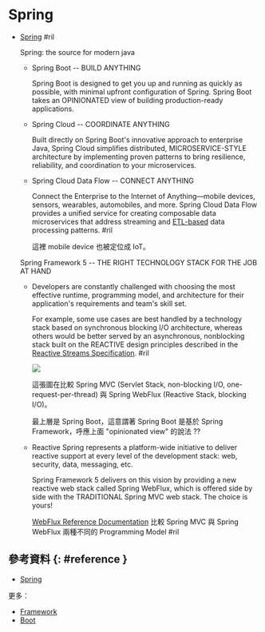 # Spring

  - [Spring](https://spring.io/) #ril

    Spring: the source for modern java

      - Spring Boot -- BUILD ANYTHING

        Spring Boot is designed to get you up and running as quickly as possible, with minimal upfront configuration of Spring. Spring Boot takes an OPINIONATED view of building production-ready applications.

      - Spring Cloud -- COORDINATE ANYTHING

        Built directly on Spring Boot's innovative approach to enterprise Java, Spring Cloud simplifies distributed, MICROSERVICE-STYLE architecture by implementing proven patterns to bring resilience, reliability, and coordination to your microservices.

      - Spring Cloud Data Flow -- CONNECT ANYTHING

        Connect the Enterprise to the Internet of Anything—mobile devices, sensors, wearables, automobiles, and more. Spring Cloud Data Flow provides a unified service for creating composable data microservices that address streaming and [ETL-based](https://en.wikipedia.org/wiki/Extract,_transform,_load) data processing patterns. #ril

        這裡 mobile device 也被定位成 IoT。

    Spring Framework 5 -- THE RIGHT TECHNOLOGY STACK FOR THE JOB AT HAND

      - Developers are constantly challenged with choosing the most effective runtime, programming model, and architecture for their application's requirements and team's skill set.

        For example, some use cases are best handled by a technology stack based on synchronous blocking I/O architecture, whereas others would be better served by an asynchronous, nonblocking stack built on the REACTIVE design principles described in the [Reactive Streams Specification](http://www.reactive-streams.org/). #ril

        ![](https://spring.io/img/homepage/diagram-boot-reactor.svg)

        這張圖在比較 Spring MVC (Servlet Stack, non-blocking I/O, one-request-per-thread) 與 Spring WebFlux (Reactive Stack, blocking I/O)。

        最上層是 Spring Boot，這意謂著 Spring Boot 是基於 Spring Framework，呼應上面 "opinionated view" 的說法 ??

      - Reactive Spring represents a platform-wide initiative to deliver reactive support at every level of the development stack: web, security, data, messaging, etc.

        Spring Framework 5 delivers on this vision by providing a new reactive web stack called Spring WebFlux, which is offered side by side with the TRADITIONAL Spring MVC web stack. The choice is yours!

        [WebFlux Reference Documentation](https://docs.spring.io/spring/docs/current/spring-framework-reference/web-reactive.html#spring-webflux) 比較 Spring MVC 與 Spring WebFlux 兩種不同的 Programming Model #ril

## 參考資料 {: #reference }

  - [Spring](https://spring.io/)

更多：

  - [Framework](spring-framework.md)
  - [Boot](spring-boot.md)

